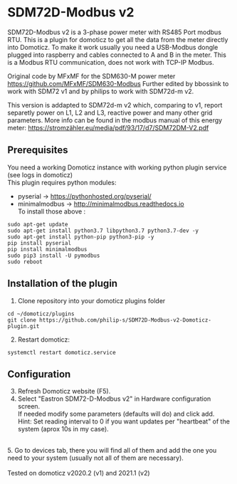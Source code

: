 # SDM72D-Modbus v2
SDM72D-Modbus v2 is a 3-phase power meter with RS485 Port modbus RTU. 
This is a plugin for domoticz to get all the data from the meter directly into Domoticz. 
To make it work usually you need a USB-Modbus dongle plugged into raspberry and cables connected to A and B in the meter. 
This is a Modbus RTU communication, does not work with TCP-IP Modbus.

Original code by MFxMF for the SDM630-M power meter https://github.com/MFxMF/SDM630-Modbus
Further edited by bbossink to work with SDM72 v1 and by philips to work with SDM72d-m v2.

This version is addapted to SDM72d-m v2 which, comparing to v1, report separetly power on L1, L2 and L3, reactive power and many other grid parameters.
More info can be found in the modbus manual of this energy meter: https://stromzähler.eu/media/pdf/93/17/d7/SDM72DM-V2.pdf

## Prerequisites
You need a working Domoticz instance with working python plugin service (see logs in domoticz)<br>
This plugin requires python modules: <br>
- pyserial -> https://pythonhosted.org/pyserial/ <br>
- minimalmodbus -> http://minimalmodbus.readthedocs.io<br>
To install those above :
```
sudo apt-get update
sudo apt-get install python3.7 libpython3.7 python3.7-dev -y
sudo apt-get install python-pip python3-pip -y
pip install pyserial
pip install minimalmodbus
sudo pip3 install -U pymodbus
sudo reboot
```
## Installation of the plugin
1. Clone repository into your domoticz plugins folder
```
cd ~/domoticz/plugins
git clone https://github.com/philip-s/SDM72D-Modbus-v2-Domoticz-plugin.git
```
2. Restart domoticz:
```
systemctl restart domoticz.service 
```
## Configuration
3. Refresh Domoticz website (F5).<br>
4. Select "Eastron SDM72-D-Modbus v2" in Hardware configuration screen.<br>
If needed modify some parameters (defaults will do) and click add.<br>
Hint: Set reading interval to 0 if you want updates per "heartbeat" of the system (aprox 10s in my case).<br>
<br>
5. Go to devices tab, there you will find all of them and add the one you need to your system (usually not all of them are necessary).<br>
<br>
Tested on domoticz v2020.2 (v1) and 2021.1 (v2)
<br><br><br>


